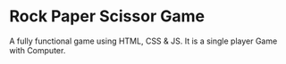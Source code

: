 
# Rock Paper Scissor Game

A fully functional game using HTML, CSS & JS.
It is a single player Game with Computer.

